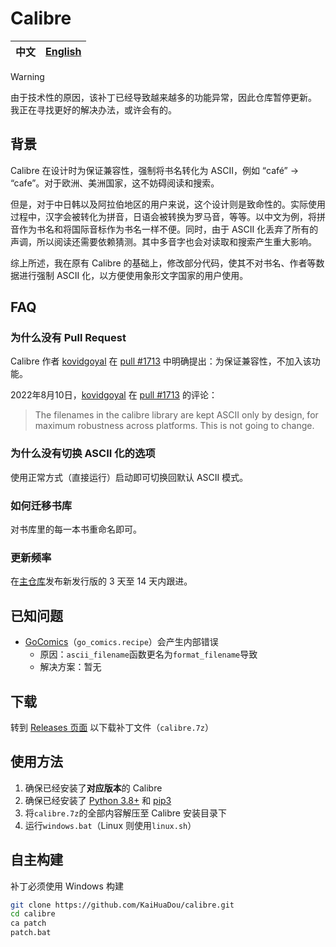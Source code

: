 # Calibre

| 中文  | [English](./README.en-US.md) |
| :---: | :--------------------------: |

> [!WARNING]
> 由于技术性的原因，该补丁已经导致越来越多的功能异常，因此仓库暂停更新。
> 我正在寻找更好的解决办法，或许会有的。

## 背景

Calibre 在设计时为保证兼容性，强制将书名转化为 ASCII，例如 “café” -> “cafe”。对于欧洲、美洲国家，这不妨碍阅读和搜索。

但是，对于中日韩以及阿拉伯地区的用户来说，这个设计则是致命性的。实际使用过程中，汉字会被转化为拼音，日语会被转换为罗马音，等等。以中文为例，将拼音作为书名和将国际音标作为书名一样不便。同时，由于 ASCII 化丢弃了所有的声调，所以阅读还需要依赖猜测。其中多音字也会对读取和搜索产生重大影响。

综上所述，我在原有 Calibre 的基础上，修改部分代码，使其不对书名、作者等数据进行强制 ASCII 化，以方便使用象形文字国家的用户使用。

## FAQ

### 为什么没有 Pull Request

Calibre 作者 [kovidgoyal] 在 [pull #1713] 中明确提出：为保证兼容性，不加入该功能。

2022年8月10日，[kovidgoyal] 在 [pull #1713] 的评论：

> The filenames in the calibre library are kept ASCII only by design, for
> maximum robustness across platforms. This is not going to change.

### 为什么没有切换 ASCII 化的选项

使用正常方式（直接运行）启动即可切换回默认 ASCII 模式。

### 如何迁移书库

对书库里的每一本书重命名即可。

### 更新频率

在[主仓库]发布新发行版的 3 天至 14 天内跟进。

## 已知问题

- [GoComics](www.gocomics.com)（`go_comics.recipe`）会产生内部错误
    - 原因：`ascii_filename`函数更名为`format_filename`导致
    - 解决方案：暂无

## 下载

转到 [Releases 页面](https://github.com/KaiHuaDou/calibre/releases/latest) 以下载补丁文件（`calibre.7z`）

## 使用方法

1. 确保已经安装了**对应版本**的 Calibre
2. 确保已经安装了 [Python 3.8+](https://python.org/downloads/) 和 [pip3](https://pip.pypa.io/en/stable/installation/)
3. 将`calibre.7z`的全部内容解压至 Calibre 安装目录下
4. 运行`windows.bat`（Linux 则使用`linux.sh`）

## 自主构建

补丁必须使用 Windows 构建

```bash
git clone https://github.com/KaiHuaDou/calibre.git
cd calibre
ca patch
patch.bat
```

[kovidgoyal]: https://github.com/kovidgoyal
[pull #1713]: https://github.com/kovidgoyal/calibre/pull/1713
[主仓库]: https://github.com/kovidgoyal/calibre
